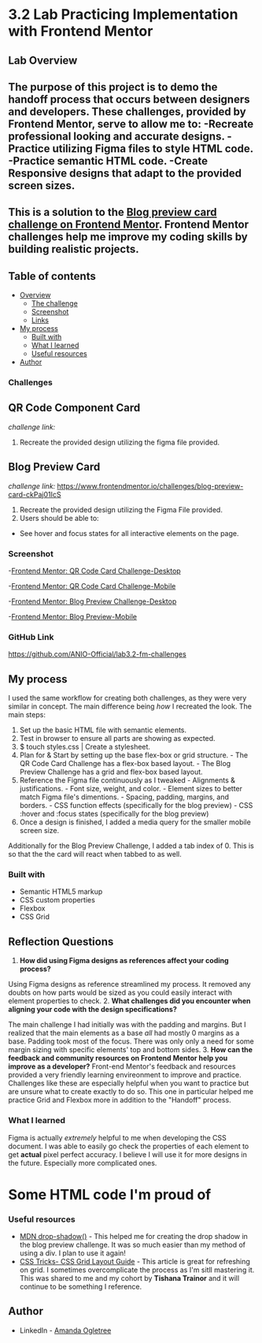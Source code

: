 
# 3.2 Lab Practicing Implementation with Frontend Mentor
## Lab Overview
The purpose of this project is to demo the handoff process that occurs between designers and developers. These challenges, provided by Frontend Mentor, serve to allow me to:
-Recreate professional looking and accurate designs.
-Practice utilizing Figma files to style HTML code.
-Practice semantic HTML code.
-Create Responsive designs that adapt to the provided screen sizes.
------------------------------------------------
This is a solution to the [Blog preview card challenge on Frontend Mentor](https://www.frontendmentor.io/challenges/blog-preview-card-ckPaj01IcS). Frontend Mentor challenges help me improve my coding skills by building realistic projects. 
------------------------------------------------
## Table of contents

- [Overview](#overview)
  - [The challenge](#the-challenge)
  - [Screenshot](#screenshot)
  - [Links](#links)
- [My process](#my-process)
  - [Built with](#built-with)
  - [What I learned](#what-i-learned)
  - [Useful resources](#useful-resources)
- [Author](#author)


### Challenges
## QR Code Component Card
*challenge link:* 
1. Recreate the provided design utilizing the figma file provided.

## Blog Preview Card
*challenge link:* https://www.frontendmentor.io/challenges/blog-preview-card-ckPaj01IcS
1. Recreate the provided design utilizing the Figma File provided.
2. Users should be able to:

- See hover and focus states for all interactive elements on the page.

### Screenshot

-[Frontend Mentor: QR Code Card Challenge-Desktop](./qrcodecard-screeshot.png)

-[Frontend Mentor: QR Code Card Challenge-Mobile](./qrcodecard-mobile-screeshot.png)

-[Frontend Mentor: Blog Preview Challenge-Desktop](./blogpreview-screenshot.png)

-[Frontend Mentor: Blog Preview-Mobile](./blogpreview-mobile-screeshot.png)

### GitHub Link
https://github.com/ANIO-Official/lab3.2-fm-challenges 

## My process
  I used the same workflow for creating both challenges, as they were very similar in concept.
  The main difference being *how* I recreated the look.
  The main steps: 
  1. Set up the basic HTML file with semantic elements.  
  2. Test in browser to ensure all parts are showing as expected.
  3. $ touch styles.css | Create a stylesheet. 
  4. Plan for & Start by setting up the base flex-box or grid structure.
    - The QR Code Card Challenge has a flex-box based layout.
    - The Blog Preview Challenge has a grid and flex-box based layout.
  5. Reference the Figma file continuously as I tweaked
    - Alignments & justifications.
    - Font size, weight, and color.
    - Element sizes to better match Figma file's dimentions.
    - Spacing, padding, margins, and borders.
    - CSS function effects (specifically for the blog preview)
    - CSS :hover and :focus states (specifically for the blog preview)
  6. Once a design is finished, I added a media query for the smaller mobile screen size.

  Additionally for the Blog Preview Challenge, I added a tab index of 0. This is so that the the card will react
  when tabbed to as well.
### Built with

- Semantic HTML5 markup
- CSS custom properties
- Flexbox
- CSS Grid

## Reflection Questions

  1. **How did using Figma designs as references affect your coding process?**

  Using Figma designs as reference streamlined my process. 
  It removed any doubts on how parts would be sized as you could easily interact with element properties to check.
  2. **What challenges did you encounter when aligning your code with the design specifications?**

  The main challenge I had initially was with the padding and margins. But I realized that the main elements as a base
  *all* had mostly 0 margins as a base. Padding took most of the focus. There was only only a need for some margin sizing
  with specific elements' top and bottom sides.
  3. **How can the feedback and community resources on Frontend Mentor help you improve as a developer?**
  Front-end Mentor's feedback and resources provided a very friendly learning envireonment to improve and practice.
  Challenges like these are especially helpful when you want to practice but are unsure what to create exactly to do so.
  This one in particular helped me practice Grid and Flexbox more in addition to the "Handoff" process.
### What I learned

Figma is actually *extremely* helpful to me when developing the CSS document. 
I was able to easily go check the properties of each element to get **actual** pixel perfect accuracy.
I believe I will use it for more designs in the future. Especially more complicated ones. 

<h1>Some HTML code I'm proud of</h1>


### Useful resources

- [MDN drop-shadow()](https://developer.mozilla.org/en-US/docs/Web/CSS/filter-function/drop-shadow) - This helped me for creating the drop shadow in the blog preview challenge. It was so much easier than my method of using a div. I plan to use it again!
- [CSS Tricks- CSS Grid Layout Guide](https://css-tricks.com/snippets/css/complete-guide-grid) - This article is great for refreshing on grid. I sometimes overcomplicate the process as I'm sitll mastering it. This was shared to me and my cohort by **Tishana Trainor** and it will continue to be something I reference.


## Author

- LinkedIn - [Amanda Ogletree](https://www.linkedin.com/in/amanda-ogletree-a61b60168)
